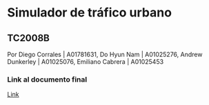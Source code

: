 # Simulador de tráfico urbano 
## TC2008B
Por Diego Corrales | A01781631, Do Hyun Nam | A01025276, Andrew Dunkerley | A01025076, Emiliano Cabrera | A01025453

### Link al documento final
[Link](https://docs.google.com/document/d/1KUx-yMLLhpA7tczekrdXo6INNWtJhwlgHpVj2VaVSzg/edit?usp=sharing)
